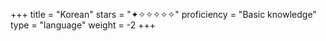 +++
title = "Korean"
stars = "✦✧✧✧✧✧"
proficiency = "Basic knowledge"
type = "language"
weight = -2
+++
